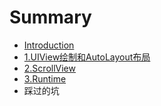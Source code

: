 # Summary

* [Introduction](README.md)
* [1.UIView绘制和AutoLayout布局](layout-method-about-uiview.md)
* [2.ScrollView](scrollview.md)
* [3.Runtime](runtime.md)
*  踩过的坑

